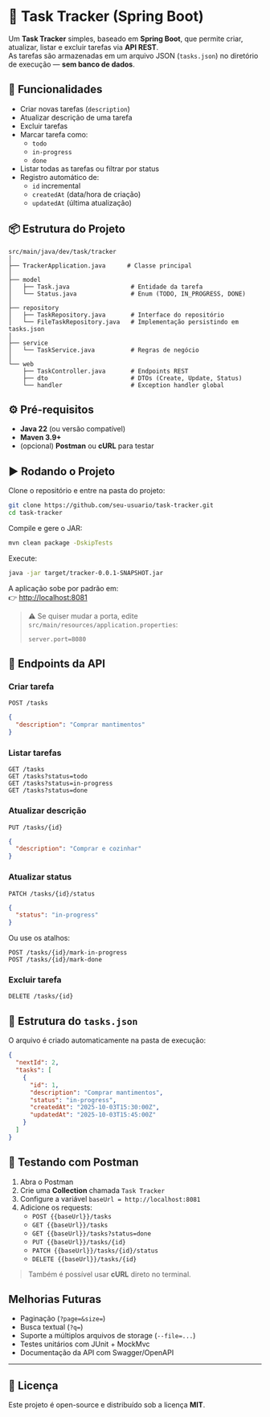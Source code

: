 # 📝 Task Tracker (Spring Boot)

Um **Task Tracker** simples, baseado em **Spring Boot**, que permite criar, atualizar, listar e excluir tarefas via **API REST**.  
As tarefas são armazenadas em um arquivo JSON (`tasks.json`) no diretório de execução — **sem banco de dados**.  

## 🚀 Funcionalidades

- Criar novas tarefas (`description`)
- Atualizar descrição de uma tarefa
- Excluir tarefas
- Marcar tarefa como:
  - `todo`
  - `in-progress`
  - `done`
- Listar todas as tarefas ou filtrar por status
- Registro automático de:
  - `id` incremental
  - `createdAt` (data/hora de criação)
  - `updatedAt` (última atualização)

## 📦 Estrutura do Projeto

```
src/main/java/dev/task/tracker
│
├── TrackerApplication.java      # Classe principal
│
├── model
│   ├── Task.java                 # Entidade da tarefa
│   └── Status.java               # Enum (TODO, IN_PROGRESS, DONE)
│
├── repository
│   ├── TaskRepository.java       # Interface do repositório
│   └── FileTaskRepository.java   # Implementação persistindo em tasks.json
│
├── service
│   └── TaskService.java          # Regras de negócio
│
└── web
    ├── TaskController.java       # Endpoints REST
    ├── dto                       # DTOs (Create, Update, Status)
    └── handler                   # Exception handler global
```

## ⚙️ Pré-requisitos

- **Java 22** (ou versão compatível)
- **Maven 3.9+**
- (opcional) **Postman** ou **cURL** para testar

## ▶️ Rodando o Projeto

Clone o repositório e entre na pasta do projeto:

```bash
git clone https://github.com/seu-usuario/task-tracker.git
cd task-tracker
```

Compile e gere o JAR:

```bash
mvn clean package -DskipTests
```

Execute:

```bash
java -jar target/tracker-0.0.1-SNAPSHOT.jar
```

A aplicação sobe por padrão em:  
👉 [http://localhost:8081](http://localhost:8081)

> ⚠️ Se quiser mudar a porta, edite `src/main/resources/application.properties`:
> ```properties
> server.port=8080
> ```

## 🔗 Endpoints da API

### Criar tarefa
```http
POST /tasks
```
```json
{
  "description": "Comprar mantimentos"
}
```

### Listar tarefas
```http
GET /tasks
GET /tasks?status=todo
GET /tasks?status=in-progress
GET /tasks?status=done
```

### Atualizar descrição
```http
PUT /tasks/{id}
```
```json
{
  "description": "Comprar e cozinhar"
}
```

### Atualizar status
```http
PATCH /tasks/{id}/status
```
```json
{
  "status": "in-progress"
}
```

Ou use os atalhos:
```http
POST /tasks/{id}/mark-in-progress
POST /tasks/{id}/mark-done
```

### Excluir tarefa
```http
DELETE /tasks/{id}
```

## 📂 Estrutura do `tasks.json`

O arquivo é criado automaticamente na pasta de execução:

```json
{
  "nextId": 2,
  "tasks": [
    {
      "id": 1,
      "description": "Comprar mantimentos",
      "status": "in-progress",
      "createdAt": "2025-10-03T15:30:00Z",
      "updatedAt": "2025-10-03T15:45:00Z"
    }
  ]
}
```

## 🧪 Testando com Postman

1. Abra o Postman
2. Crie uma **Collection** chamada `Task Tracker`
3. Configure a variável `baseUrl = http://localhost:8081`
4. Adicione os requests:
   - `POST {{baseUrl}}/tasks`
   - `GET {{baseUrl}}/tasks`
   - `GET {{baseUrl}}/tasks?status=done`
   - `PUT {{baseUrl}}/tasks/{id}`
   - `PATCH {{baseUrl}}/tasks/{id}/status`
   - `DELETE {{baseUrl}}/tasks/{id}`

> Também é possível usar **cURL** direto no terminal.

## Melhorias Futuras

- Paginação (`?page=&size=`)
- Busca textual (`?q=`)
- Suporte a múltiplos arquivos de storage (`--file=...`)
- Testes unitários com JUnit + MockMvc
- Documentação da API com Swagger/OpenAPI

---

## 📜 Licença

Este projeto é open-source e distribuído sob a licença **MIT**.
